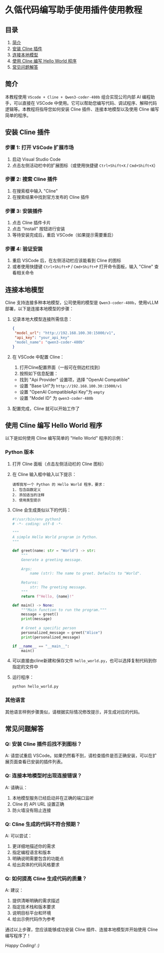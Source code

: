 # 久瓴代码编写助手使用插件使用教程

## 目录
1. [简介](#简介)
2. [安装 Cline 插件](#安装-cline-插件)
3. [连接本地模型](#连接本地模型)
4. [使用 Cline 编写 Hello World 程序](#使用-cline-编写-hello-world-程序)
5. [常见问题解答](#常见问题解答)

## 简介

本教程使用 `VScode + Cline + Qwen3-coder-480b` 组合实现公司内部 AI 编程助手，可以直接在 VSCode 中使用。它可以帮助您编写代码、调试程序、解释代码逻辑等。本教程将指导您如何安装 Cline 插件、连接本地模型以及使用 Cline 编写简单的程序。

## 安装 Cline 插件

### 步骤 1: 打开 VSCode 扩展市场
1. 启动 Visual Studio Code
2. 点击左侧活动栏中的扩展图标（或使用快捷键 `Ctrl+Shift+X` / `Cmd+Shift+X`）

### 步骤 2: 搜索 Cline 插件
1. 在搜索框中输入 "Cline"
2. 在搜索结果中找到官方发布的 Cline 插件

### 步骤 3: 安装插件
1. 点击 Cline 插件卡片
2. 点击 "Install" 按钮进行安装
3. 等待安装完成后，重启 VSCode（如果提示需要重启）

### 步骤 4: 验证安装
1. 重启 VSCode 后，在左侧活动栏应该能看到 Cline 的图标
2. 或者使用快捷键 `Ctrl+Shift+P` / `Cmd+Shift+P` 打开命令面板，输入 "Cline" 查看相关命令

## 连接本地模型

Cline 支持连接多种本地模型，公司使用的模型是 `Qwen3-coder-480b`，使用vLLM部署，以下是连接本地模型的步骤：

1. 记录本地大模型连接所需信息：
   ```json
   {
    "model_url": "http://192.168.100.30:15000/v1",
    "api_key": "your_api_key"
    "model_name": "qwen3-coder-480b"
   }
   ```
2. 在 VSCode 中配置 Cline：
   1. 打开Cline配置界面（一般可在侧边栏找到）
   2. 按照如下信息配置：
    - 找到 "Api Provider" 设置项，选择 "OpenAI Compatible"
    - 设置 "Base Url"为 `http://192.168.100.30:15000/v1`
    - 设置 "OpenAI CompatibleApi Key"为 `empty`
    - 设置 "Model ID" 为 `qwen3-coder-480b`

3. 配置完成，Cline 就可以开始工作了

## 使用 Cline 编写 Hello World 程序

以下是如何使用 Cline 编写简单的 "Hello World" 程序的示例：

### Python 版本

1. 打开 Cline 面板（点击左侧活动栏的 Cline 图标）

2. 在 Cline 输入框中输入以下提示：
   ```
   请帮我写一个 Python 的 Hello World 程序，要求：
   1. 包含函数定义
   2. 添加适当的注释
   3. 使用类型提示
   ```

3. Cline 会生成类似以下的代码：
   ```python
   #!/usr/bin/env python3
   # -*- coding: utf-8 -*-
   
   """
   A simple Hello World program in Python.
   """
   
   def greet(name: str = "World") -> str:
       """
       Generate a greeting message.
       
       Args:
           name (str): The name to greet. Defaults to "World".
           
       Returns:
           str: The greeting message.
       """
       return f"Hello, {name}!"
   
   def main() -> None:
       """Main function to run the program."""
       message = greet()
       print(message)
       
       # Greet a specific person
       personalized_message = greet("Alice")
       print(personalized_message)
   
   if __name__ == "__main__":
       main()
   ```

4. 可以直接由cline新建和保存文件 `hello_world.py`，也可以选择复制代码到你指定的文件中

6. 运行程序：
   ```bash
   python hello_world.py
   ```

### 其他语言
其他语言样例步骤类似，请根据实际情况修改提示，并生成对应的代码。


## 常见问题解答

### Q: 安装 Cline 插件后找不到图标？
A: 请尝试重启 VSCode。如果仍然看不到，请检查插件是否正确安装，可以在扩展页面查看已安装的插件列表。

### Q: 连接本地模型时出现连接错误？
A: 请确认：
1. 本地模型服务已经启动并在正确的端口监听
2. Cline 的 API URL 设置正确
3. 防火墙没有阻止连接

### Q: Cline 生成的代码不符合预期？
A: 可以尝试：
1. 更详细地描述你的需求
2. 指定编程语言和版本
3. 明确说明需要包含的功能点
4. 给出具体的代码风格要求

### Q: 如何提高 Cline 生成代码的质量？
A: 建议：
1. 提供清晰明确的需求描述
2. 指定技术栈和版本要求
3. 说明目标平台和环境
4. 给出示例代码作为参考

通过以上步骤，您应该能够成功安装 Cline 插件、连接本地模型并开始使用 Cline 编写程序了！

*Happy Coding! :)*
